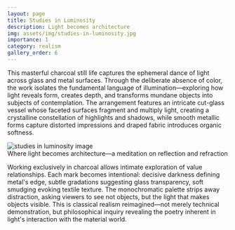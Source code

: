 ```yaml
---
layout: page
title: Studies in Luminosity
description: Light becomes architecture
img: assets/img/studies-in-luminosity.jpg
importance: 1
category: realism
gallery_order: 6
---
```

This masterful charcoal still life captures the ephemeral dance of light across glass and metal surfaces. Through the deliberate absence of color, the work isolates the fundamental language of illumination—exploring how light reveals form, creates depth, and transforms mundane objects into subjects of contemplation. The arrangement features an intricate cut-glass vessel whose faceted surfaces fragment and multiply light, creating a crystalline constellation of highlights and shadows, while smooth metallic forms capture distorted impressions and draped fabric introduces organic softness.

<div class="row">
    <div class="col-sm mt-3 mt-md-0">
        <img src="{{ '/assets/img/studies-in-luminosity.jpg' | relative_url }}" alt="studies in luminosity image" class="img-fluid rounded z-depth-1">
    </div>
</div>
<div class="caption">
    Where light becomes architecture—a meditation on reflection and refraction
</div>

Working exclusively in charcoal allows intimate exploration of value relationships. Each mark becomes intentional: decisive darkness defining metal's edge, subtle gradations suggesting glass transparency, soft smudging evoking textile texture. The monochromatic palette strips away distraction, asking viewers to see not objects, but the light that makes objects visible. This is classical realism reimagined—not merely technical demonstration, but philosophical inquiry revealing the poetry inherent in light's interaction with the material world.
